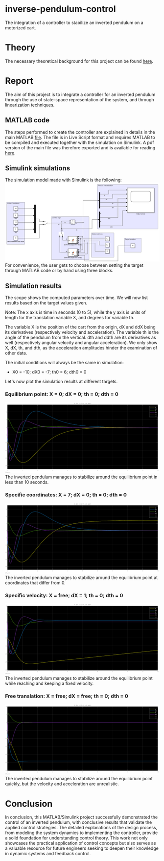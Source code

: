 # inverse-pendulum-control
The integration of a controller to stabilize an inverted pendulum on a motorized cart.

# Theory
The necessary theoretical background for this project can be found [here](./Documents/Control_theory.pdf).

# Report
The aim of this project is to integrate a controller for an inverted pendulum through the use of state-space representation of the system, and through linearization techniques.

## MATLAB code
The steps performed to create the controller are explained in details in the main MATLAB [file](./src/main.mlx). The file is in Live Script format and requires MATLAB to be compiled and executed together with the simulation on Simulink. A pdf version of the main file was therefore exported and is available for reading [here](./Documents/Report.pdf).

## Simulink simulations
The simulation model made with Simulink is the following:
![Sim Graph](./Documents/images/sim_graph.png?raw=true "Simulation graph")
For convenience, the user gets to choose between setting the target through MATLAB code or by hand using three blocks.

## Simulation results
The scope shows the computed parameters over time. We will now list results based on the target values given.

Note: The x axis is time in seconds (0 to 5), while the y axis is units of length for the translation variable X, and degrees for variable th.

The variable X is the position of the cart from the origin, dX and ddX being its derivatives (respectively velocity and acceleration). The variable th is the angle of the pendulum from the vertical. dth and ddth are its derivatives as well (respectively angular velocity and angular acceleration). We only show X, dX, th, and dth, as the acceleration amplitudes hinder the examination of other data.

The initial conditions will always be the same in simulation:
- X0 = -10; dX0 = -7; th0 = 6; dth0 = 0

Let's now plot the simulation results at different targets.

### Equilibrium point: X = 0; dX = 0; th = 0; dth = 0
![Sim Graph](./Documents/images/0_0_0_0.png?raw=true "Equilibrium point")
The inverted pendulum manages to stabilize around the equilibrium point in less than 10 seconds.

### Specific coordinates: X = 7; dX = 0; th = 0; dth = 0
![Sim Graph](./Documents/images/7_0_0_0.png?raw=true "Specific coordinate")
The inverted pendulum manages to stabilize around the equilibrium point at coordinates that differ from 0.

### Specific velocity: X = free; dX = 1; th = 0; dth = 0
![Sim Graph](./Documents/images/f_1_0_0.png?raw=true "Specific velocity")
The inverted pendulum manages to stabilize around the equilibrium point while reaching and keeping a fixed velocity.

### Free translation: X = free; dX = free; th = 0; dth = 0
![Sim Graph](./Documents/images/f_f_0_0.png?raw=true "Free translation")
The inverted pendulum manages to stabilize around the equilibrium point quickly, but the velocity and acceleration are unrealistic.

# Conclusion
In conclusion, this MATLAB/Simulink project successfully demonstrated the control of an inverted pendulum, with conclusive results that validate the applied control strategies. The detailed explanations of the design process, from modeling the system dynamics to implementing the controller, provide a solid foundation for understanding control theory. This work not only showcases the practical application of control concepts but also serves as a valuable resource for future engineers seeking to deepen their knowledge in dynamic systems and feedback control.